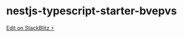 # nestjs-typescript-starter-bvepvs

[Edit on StackBlitz ⚡️](https://stackblitz.com/edit/nestjs-typescript-starter-bvepvs)